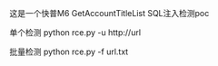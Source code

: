 这是一个快普M6 GetAccountTitleList SQL注入检测poc

单个检测 python rce.py -u http://url

批量检测 python rce.py -f url.txt
